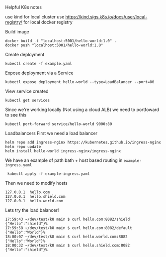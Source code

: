 Helpful K8s notes

use kind for local cluster
use https://kind.sigs.k8s.io/docs/user/local-registry/ for local docker registry

Build image

```
docker build -t "localhost:5001/hello-world:1.0" .
docker push "localhost:5001/hello-world:1.0" 
```

Create deployment
```
kubectl create -f example.yaml 
```

Expose deployment via a Service
```
kubectl expose deployment hello-world --type=LoadBalancer --port=80
```

View service created
```
kubectl get services
```

Since we're working locally (Not using a cloud ALB) we need to portfoward to see this

```
kubectl port-forward service/hello-world 9000:80
```

Loadbalancers
First we need a load balancer
```
helm repo add ingress-nginx https://kubernetes.github.io/ingress-nginx
helm repo update
helm install hello-world ingress-nginx/ingress-nginx 
```

We have an example of path bath + host based routing in `example-ingress.yaml`
```
 kubectl apply -f example-ingress.yaml   
```

Then we need to modify hosts
```
127.0.0.1  hello.com
127.0.0.1  hello.shield.com
127.0.0.1  hello.world.com
```

Lets try the load balancer!
```
17:59:43 ~/dev/test/k8 main $ curl hello.com:8082/shield
{"Hello":"shield"}%
17:59:58 ~/dev/test/k8 main $ curl hello.com:8082/default
{"Hello":"World"}%
18:00:07 ~/dev/test/k8 main $ curl hello.world.com:8082
{"Hello":"World"}%
18:00:32 ~/dev/test/k8 main $ curl hello.shield.com:8082
{"Hello":"shield"}%
```